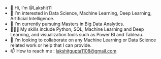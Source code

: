 - 👋 Hi, I’m @Lakshit11
- 👀 I’m interested in Data Science, Machine Learning, Deep Learning, Artificial Intelligence.
- 🌱 I’m currently pursuing Masters in Big Data Analytics.
- 👨🏻‍💻 My skills include Python, SQL, Machine Learning and Deep Learning, and visualization tools such as Power BI and Tableau.
- 💞️ I’m looking to collaborate on any Machine Learning or Data Science related work or help that I can provide.
- 📫 How to reach me : lakshitgupta1108@gmail.com

<!---
Lakshit11/Lakshit11 is a ✨ special ✨ repository because its `README.md` (this file) appears on your GitHub profile.
You can click the Preview link to take a look at your changes.
--->
